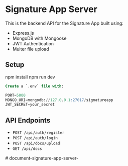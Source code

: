 # Signature App Server

This is the backend API for the Signature App built using:

- Express.js
- MongoDB with Mongoose
- JWT Authentication
- Multer file upload

## Setup

npm install
npm run dev

```sql
Create a `.env` file with:

PORT=5000
MONGO_URI=mongodb://127.0.0.1:27017/signatureapp
JWT_SECRET=your_secret
```

## API Endpoints

- `POST /api/auth/register`
- `POST /api/auth/login`
- `POST /api/docs/upload`
- `GET /api/docs`

#   d o c u m e n t - s i g n a t u r e - a p p - s e r v e r -  
 